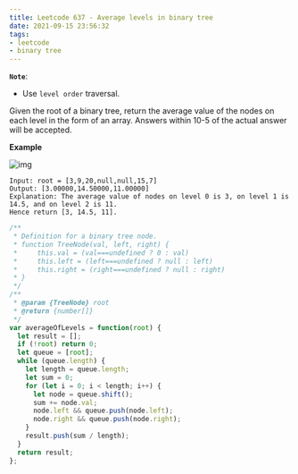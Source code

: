 ```yaml
---
title: Leetcode 637 - Average levels in binary tree
date: 2021-09-15 23:56:32
tags:
- leetcode
- binary tree
---
```


**`Note`**:
- Use `level order` traversal.

Given the root of a binary tree, return the average value of the nodes on each level in the form of an array. Answers within 10-5 of the actual answer will be accepted.

**Example**

![img](https://assets.leetcode.com/uploads/2021/03/09/avg1-tree.jpg)
```
Input: root = [3,9,20,null,null,15,7]
Output: [3.00000,14.50000,11.00000]
Explanation: The average value of nodes on level 0 is 3, on level 1 is 14.5, and on level 2 is 11.
Hence return [3, 14.5, 11].
```

```javascript
/**
 * Definition for a binary tree node.
 * function TreeNode(val, left, right) {
 *     this.val = (val===undefined ? 0 : val)
 *     this.left = (left===undefined ? null : left)
 *     this.right = (right===undefined ? null : right)
 * }
 */
/**
 * @param {TreeNode} root
 * @return {number[]}
 */
var averageOfLevels = function(root) {
  let result = [];
  if (!root) return 0;
  let queue = [root];
  while (queue.length) {
    let length = queue.length;
    let sum = 0;
    for (let i = 0; i < length; i++) {
      let node = queue.shift();
      sum += node.val;
      node.left && queue.push(node.left);
      node.right && queue.push(node.right);
    }
    result.push(sum / length);
  }
  return result;
};
```